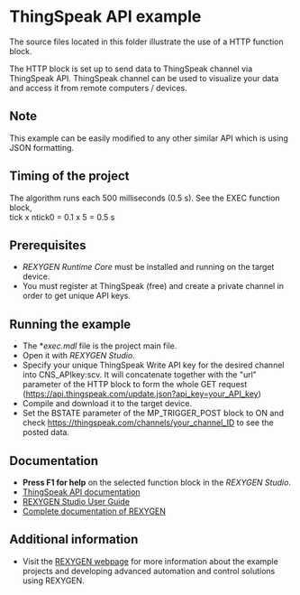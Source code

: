 ThingSpeak API example
======================

The source files located in this folder illustrate the use of a HTTP function 
block.

The HTTP block is set up to send data to ThingSpeak channel via ThingSpeak API. 
ThingSpeak channel can be used to visualize your data and access it from remote 
computers / devices.

## Note ##
This example can be easily modified to any other similar API which is using JSON 
formatting.

## Timing of the project ##
The algorithm runs each 500 milliseconds (0.5 s). See the EXEC function block,  
tick x ntick0 = 0.1 x 5 = 0.5 s

## Prerequisites ##
- *REXYGEN Runtime Core* must be installed and running on the target device.
- You must register at ThingSpeak (free) and create a private channel in order 
to get unique API keys.

## Running the example ##
- The **exec.mdl* file is the project main file.
- Open it with *REXYGEN Studio*.
- Specify your unique ThingSpeak Write API key for the desired channel into 
CNS_APIkey:scv. It will concatenate together with the "url" parameter of the 
HTTP block to form the whole GET request (https://api.thingspeak.com/update.json?api_key=your_API_key)
- Compile and download it to the target device.
- Set the BSTATE parameter of the MP_TRIGGER_POST block to ON and check 
https://thingspeak.com/channels/your_channel_ID to see the posted data.

## Documentation ##
- **Press F1 for help** on the selected function block in the *REXYGEN Studio*.
- [ThingSpeak API documentation](https://www.mathworks.com/help/thingspeak/api-reference.html)
- [REXYGEN Studio User Guide](https://www.rexygen.com/doc/PDF/ENGLISH/RexygenStudio_ENG.pdf)
- [Complete documentation of REXYGEN](http://www.rexygen.com/documentation-and-support)

## Additional information ##
- Visit the [REXYGEN webpage](http://www.rexygen.com) 
for more information about the example projects and developing advanced 
automation and control solutions using REXYGEN.
